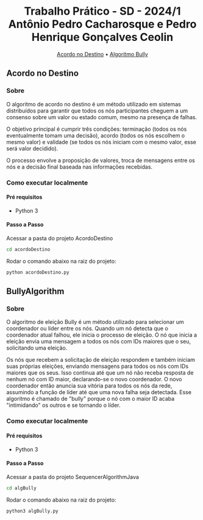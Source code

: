 <h1 align="center" style="font-weight: bold;">Trabalho Prático - SD - 2024/1 
<br>Antônio Pedro Cacharosque e Pedro Henrique Gonçalves Ceolin
</h1>

<p align="center">
  <a href="#destino">Acordo no Destino</a> • 
  <a href="#bully">Algoritmo Bully</a>
</p>

<h2 id="destino">Acordo no Destino</h2>

### Sobre

O algoritmo de acordo no destino é um método utilizado em sistemas distribuídos para garantir que todos os nós participantes cheguem a um consenso sobre um valor ou estado comum, mesmo na presença de falhas.

O objetivo principal é cumprir três condições: terminação (todos os nós eventualmente tomam uma decisão), acordo (todos os nós escolhem o mesmo valor) e validade (se todos os nós iniciam com o mesmo valor, esse será valor decidido). 

O processo envolve a proposição de valores, troca de mensagens entre os nós e a decisão final baseada nas informações recebidas.

### Como executar localmente

#### Pré requisitos

- Python 3

#### Passo a Passo

Acessar a pasta do projeto AcordoDestino

```bash
cd acordoDestino
```

Rodar o comando abaixo na raiz do projeto:

```bash
python acordoDestino.py
```

<h2 id="bully">BullyAlgorithm</h2>

### Sobre

O algoritmo de eleição Bully é um método utilizado para selecionar um coordenador ou líder entre os nós. Quando um nó detecta que o coordenador atual falhou, ele inicia o processo de eleição. O nó que inicia a eleição envia uma mensagem a todos os nós com IDs maiores que o seu, solicitando uma eleição.

Os nós que recebem a solicitação de eleição respondem e também iniciam suas próprias eleições, enviando mensagens para todos os nós com IDs maiores que os seus. Isso continua até que um nó não receba resposta de nenhum nó com ID maior, declarando-se o novo coordenador. O novo coordenador então anuncia sua vitória para todos os nós da rede, assumindo a função de líder até que uma nova falha seja detectada. Esse algoritmo é chamado de "bully" porque o nó com o maior ID acaba "intimidando" os outros e se tornando o líder.

### Como executar localmente

#### Pré requisitos

- Python 3

#### Passo a Passo

Acessar a pasta do projeto SequencerAlgorithmJava

```bash
cd algBully
```
Rodar o comando abaixo na raiz do projeto:

```bash
python3 algBully.py
```
